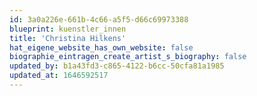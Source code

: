 ```yaml
---
id: 3a0a226e-661b-4c66-a5f5-d66c69973388
blueprint: kuenstler_innen
title: 'Christina Hilkens'
hat_eigene_website_has_own_website: false
biographie_eintragen_create_artist_s_biography: false
updated_by: b1a43fd3-c865-4122-b6cc-50cfa81a1985
updated_at: 1646592517
---
```


